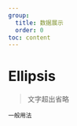 ```yaml
---
group:
  title: 数据展示
  order: 0
toc: content
---
```


# Ellipsis

> 文字超出省略

<code src='./demo/normal-demo.tsx'>一般用法</code>
